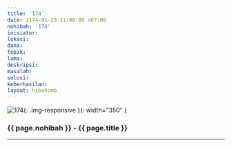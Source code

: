```yaml
---
title: '174'
date: 2174-01-23 11:08:00 +07:00
nohibah: '174'
inisiator: 
lokasi: 
dana: 
topik: 
lama: 
deskripsi: 
masalah: 
solusi: 
keberhasilan: 
layout: hibahcmb
---
```


![174](/static/img/hibahcmb/174.png){: .img-responsive }{: width="350" }

### {{ page.nohibah }} - {{ page.title }}

---
